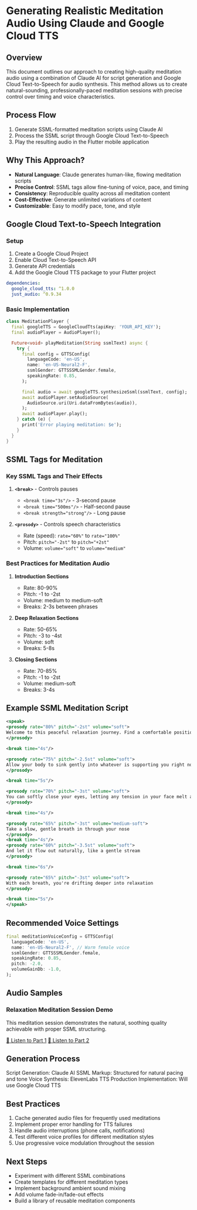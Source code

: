 # Generating Realistic Meditation Audio Using Claude and Google Cloud TTS

## Overview
This document outlines our approach to creating high-quality meditation audio using a combination of Claude AI for script generation and Google Cloud Text-to-Speech for audio synthesis. This method allows us to create natural-sounding, professionally-paced meditation sessions with precise control over timing and voice characteristics.

## Process Flow
1. Generate SSML-formatted meditation scripts using Claude AI
2. Process the SSML script through Google Cloud Text-to-Speech
3. Play the resulting audio in the Flutter mobile application

## Why This Approach?
- **Natural Language**: Claude generates human-like, flowing meditation scripts
- **Precise Control**: SSML tags allow fine-tuning of voice, pace, and timing
- **Consistency**: Reproducible quality across all meditation content
- **Cost-Effective**: Generate unlimited variations of content
- **Customizable**: Easy to modify pace, tone, and style

## Google Cloud Text-to-Speech Integration

### Setup
1. Create a Google Cloud Project
2. Enable Cloud Text-to-Speech API
3. Generate API credentials
4. Add the Google Cloud TTS package to your Flutter project

```yaml
dependencies:
  google_cloud_tts: ^1.0.0
  just_audio: ^0.9.34
```

### Basic Implementation
```dart
class MeditationPlayer {
  final googleTTS = GoogleCloudTts(apiKey: 'YOUR_API_KEY');
  final audioPlayer = AudioPlayer();

  Future<void> playMeditation(String ssmlText) async {
    try {
      final config = GTTSConfig(
        languageCode: 'en-US',
        name: 'en-US-Neural2-F',
        ssmlGender: GTTSSSMLGender.female,
        speakingRate: 0.85,
      );

      final audio = await googleTTS.synthesizeSsml(ssmlText, config);
      await audioPlayer.setAudioSource(
        AudioSource.uri(Uri.dataFromBytes(audio)),
      );
      await audioPlayer.play();
    } catch (e) {
      print('Error playing meditation: $e');
    }
  }
}
```

## SSML Tags for Meditation

### Key SSML Tags and Their Effects

1. **`<break>`** - Controls pauses
   - `<break time="3s"/>` - 3-second pause
   - `<break time="500ms"/>` - Half-second pause
   - `<break strength="strong"/>` - Long pause

2. **`<prosody>`** - Controls speech characteristics
   - Rate (speed): `rate="60%"` to `rate="100%"`
   - Pitch: `pitch="-2st"` to `pitch="+2st"`
   - Volume: `volume="soft"` to `volume="medium"`

### Best Practices for Meditation Audio

1. **Introduction Sections**
   - Rate: 80-90%
   - Pitch: -1 to -2st
   - Volume: medium to medium-soft
   - Breaks: 2-3s between phrases

2. **Deep Relaxation Sections**
   - Rate: 50-65%
   - Pitch: -3 to -4st
   - Volume: soft
   - Breaks: 5-8s

3. **Closing Sections**
   - Rate: 70-85%
   - Pitch: -1 to -2st
   - Volume: medium-soft
   - Breaks: 3-4s

## Example SSML Meditation Script

```xml
<speak>
<prosody rate="80%" pitch="-2st" volume="soft">
Welcome to this peaceful relaxation journey. Find a comfortable position where you can fully relax.
</prosody>

<break time="4s"/>

<prosody rate="75%" pitch="-2.5st" volume="soft">
Allow your body to sink gently into whatever is supporting you right now.
</prosody>

<break time="5s"/>

<prosody rate="70%" pitch="-3st" volume="soft">
You can softly close your eyes, letting any tension in your face melt away.
</prosody>

<break time="4s"/>

<prosody rate="65%" pitch="-3st" volume="medium-soft">
Take a slow, gentle breath in through your nose
</prosody>
<break time="4s"/>
<prosody rate="60%" pitch="-3.5st" volume="soft">
And let it flow out naturally, like a gentle stream
</prosody>

<break time="6s"/>

<prosody rate="65%" pitch="-3st" volume="soft">
With each breath, you're drifting deeper into relaxation
</prosody>

<break time="5s"/>
</speak>
```

## Recommended Voice Settings

```dart
final meditationVoiceConfig = GTTSConfig(
  languageCode: 'en-US',
  name: 'en-US-Neural2-F', // Warm female voice
  ssmlGender: GTTSSSMLGender.female,
  speakingRate: 0.85,
  pitch: -2.0,
  volumeGainDb: -1.0,
);
```

## Audio Samples

### Relaxation Meditation Session Demo
This meditation session demonstrates the natural, soothing quality achievable with proper SSML structuring.

[🎵 Listen to Part 1](https://file.io/PtVEsgEuOBSj)
[🎵 Listen to Part 2](https://file.io/PtVEsgEuOBSj)

## Generation Process

Script Generation: Claude AI
SSML Markup: Structured for natural pacing and tone
Voice Synthesis: ElevenLabs TTS
Production Implementation: Will use Google Cloud TTS

## Best Practices
1. Cache generated audio files for frequently used meditations
2. Implement proper error handling for TTS failures
3. Handle audio interruptions (phone calls, notifications)
4. Test different voice profiles for different meditation styles
5. Use progressive voice modulation throughout the session

## Next Steps
- Experiment with different SSML combinations
- Create templates for different meditation types
- Implement background ambient sound mixing
- Add volume fade-in/fade-out effects
- Build a library of reusable meditation components
